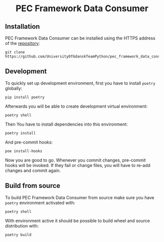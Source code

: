 <h1 align="center"> PEC Framework Data Consumer </h1>

## Installation

PEC Framework Data Consumer can be installed using the HTTPS address of the
[repository](https://github.com/UniversityOfGdanskTeamPython/pec_framework_data_consumer.git):

```
git clone https://github.com/UniversityOfGdanskTeamPython/pec_framework_data_consumer.git
```

## Development

To quickly set up development environment, first you have to install `poetry` globally:

```
pip install poetry
```

Afterwards you will be able to create development virtual environment:

```
poetry shell
```

Then You have to install dependencies into this environment:

```
poetry install
```

And pre-commit hooks:

```
poe install-hooks
```

Now you are good to go. Whenever you commit changes, pre-commit hooks will be invoked.
If they fail or change files, you will have to re-add changes and commit again.

## Build from source

To build PEC Framework Data Consumer from source make sure you have `poetry` environment
activated with:

```
poetry shell
```

With environment active it should be possible to build wheel and source distribution
with:

```
poetry build
```
